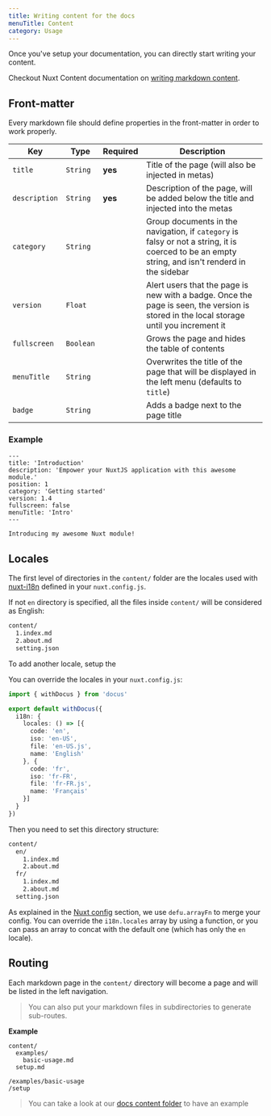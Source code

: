 ```yaml
---
title: Writing content for the docs
menuTitle: Content
category: Usage
---
```


Once you've setup your documentation, you can directly start writing your content.

<alert type="info">

Checkout Nuxt Content documentation on [writing markdown content](https://content.nuxtjs.org/writing#markdown).

</alert>

## Front-matter

Every markdown file should define properties in the front-matter in order to work properly.

| Key | Type | Required | Description |
|---------|------|--------| -----|
| `title` | `String` | **yes** | Title of the page (will also be injected in metas) |
| `description` | `String` | **yes** | Description of the page, will be added below the title and injected into the metas |
| `category` | `String` |  | Group documents in the navigation, if `category` is falsy or not a string, it is coerced to be an empty string, and isn't renderd in the sidebar |
| `version` | `Float` |  | Alert users that the page is new with a badge. Once the page is seen, the version is stored in the local storage until you increment it |
| `fullscreen` | `Boolean` |  | Grows the page and hides the table of contents |
| `menuTitle` | `String` |  | Overwrites the title of the page that will be displayed in the left menu (defaults to `title`) |
| `badge` | `String` |  | Adds a badge next to the page title |

### Example

```md[content/en/index.md]
---
title: 'Introduction'
description: 'Empower your NuxtJS application with this awesome module.'
position: 1
category: 'Getting started'
version: 1.4
fullscreen: false
menuTitle: 'Intro'
---

Introducing my awesome Nuxt module!
```

## Locales

The first level of directories in the `content/` folder are the locales used with [nuxt-i18n](https://github.com/nuxt-community/i18n-module) defined in your `nuxt.config.js`.

If not `en` directory is specified, all the files inside `content/` will be considered as English:

```bash
content/
  1.index.md
  2.about.md
  setting.json
```

To add another locale, setup the 

You can override the locales in your `nuxt.config.js`:

```ts [nuxt.config.js]
import { withDocus } from 'docus'

export default withDocus({
  i18n: {
    locales: () => [{
      code: 'en',
      iso: 'en-US',
      file: 'en-US.js',
      name: 'English'
    }, {
      code: 'fr',
      iso: 'fr-FR',
      file: 'fr-FR.js',
      name: 'Français'
    }]
  }
})
```

Then you need to set this directory structure:

```bash
content/
  en/
    1.index.md
    2.about.md
  fr/
    1.index.md
    2.about.md
  setting.json
```

<alert type="info">

As explained in the [Nuxt config](/usage/configuration#nuxt) section, we use `defu.arrayFn` to merge your config. You can override the `i18n.locales` array by using a function, or you can pass an array to concat with the default one (which has only the `en` locale).

</alert>

## Routing

Each markdown page in the `content/` directory will become a page and will be listed in the left navigation.

> You can also put your markdown files in subdirectories to generate sub-routes.

**Example**

<code-group>
  <code-block label="Directory structure" active>

```
content/
  examples/
    basic-usage.md
  setup.md
```

  </code-block>
  <code-block label="Generated routes">

```
/examples/basic-usage
/setup
```

  </code-block>
</code-group>

> You can take a look at our [docs content folder](https://github.com/nuxt/content/tree/dev/docs/content/en) to have an example
